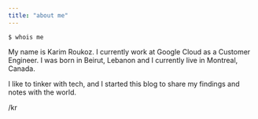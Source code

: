 ```yaml
---
title: "about me"
---
```


`$ whois me`

My name is Karim Roukoz. I currently work at Google Cloud as a Customer Engineer.
I was born in Beirut, Lebanon and I currently live in Montreal, Canada.

I like to tinker with tech, and I started this blog to share my findings and notes with the world.

/kr